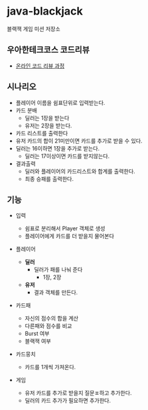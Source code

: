 # java-blackjack
블랙잭 게임 미션 저장소

## 우아한테크코스 코드리뷰
* [온라인 코드 리뷰 과정](https://github.com/woowacourse/woowacourse-docs/blob/master/maincourse/README.md)





## 시나리오

- 플레이어 이름을 쉼표단위로 입력받는다.
- 카드 분배
  - 딜러는 1장을 받는다
  - 유저는 2장을 받는다.
- 카드 리스트를 출력한다
- 유저 카드의 합이 21미만이면 카드를 추가로 받을 수 있다.
- 딜러는 16이하면 1장을 추가로 받는다.
  - 딜러는 17이상이면 카드를 받지않는다.
- 결과출력
  - 딜러와 플레이어의 카드리스트와 합계를 출력한다.
  - 최종 승패를 출력한다.



## 기능

- 입력
  - 쉼표로 분리해서 Player 객체로 생성
  - 플레이어에게 카드를 더 받을지 물어본다

- 플레이어
  - **딜러**
    - 딜러가 패를 나눠 준다
      - 1장, 2장
  - **유저**
    - 결과 객체를 만든다.
- 카드패 
  - 자신의 점수의 합을 계산
  - 다른패와 점수를 비교
  - Burst 여부
  - 블랙잭 여부
- 카드뭉치
  - 카드를 1개씩 가져온다.

- 게임
  - 유저 카드를 추가로 받을지 질문ㅍ하고 추가한다.
  - 딜러의 카드 추가가 필요하면 추가한다.


